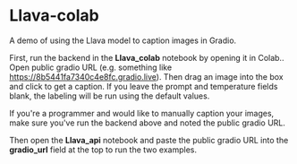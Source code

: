 # Llava-colab

A demo of using the Llava model to caption images in Gradio.

First, run the backend in the **Llava_colab** notebook by opening it in Colab.. Open public gradio URL (e.g. something like https://8b5441fa7340c4e8fc.gradio.live).  Then drag an image into the box and click to get a caption.  If you leave the prompt and temperature fields blank, the labeling will be run using the default values.

If you're a programmer and would like to manually caption your images, make sure you've run the backend above and noted the public gradio URL.

Then open the **Llava_api** notebook and paste the public gradio URL into the **gradio_url** field at the top to run the two examples.

